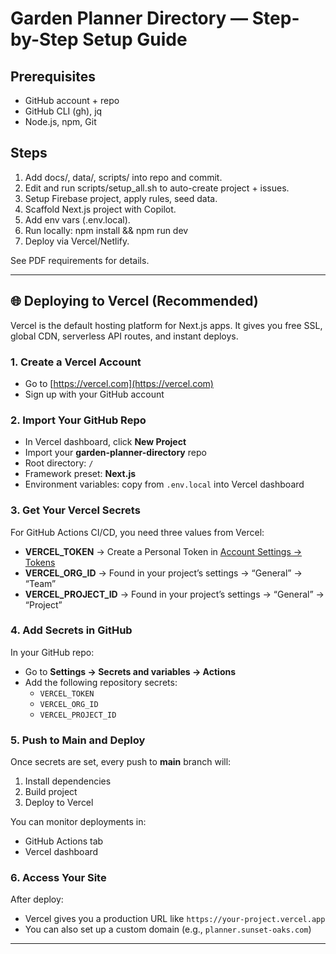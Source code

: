 # Garden Planner Directory — Step-by-Step Setup Guide

## Prerequisites
- GitHub account + repo
- GitHub CLI (gh), jq
- Node.js, npm, Git

## Steps
1. Add docs/, data/, scripts/ into repo and commit.
2. Edit and run scripts/setup_all.sh to auto-create project + issues.
3. Setup Firebase project, apply rules, seed data.
4. Scaffold Next.js project with Copilot.
5. Add env vars (.env.local).
6. Run locally: npm install && npm run dev
7. Deploy via Vercel/Netlify.

See PDF requirements for details.


---

## 🌐 Deploying to Vercel (Recommended)

Vercel is the default hosting platform for Next.js apps. It gives you free SSL, global CDN, serverless API routes, and instant deploys.

### 1. Create a Vercel Account
- Go to [https://vercel.com](https://vercel.com)
- Sign up with your GitHub account

### 2. Import Your GitHub Repo
- In Vercel dashboard, click **New Project**
- Import your **garden-planner-directory** repo
- Root directory: `/`
- Framework preset: **Next.js**
- Environment variables: copy from `.env.local` into Vercel dashboard

### 3. Get Your Vercel Secrets
For GitHub Actions CI/CD, you need three values from Vercel:

- **VERCEL_TOKEN** → Create a Personal Token in [Account Settings → Tokens](https://vercel.com/account/tokens)
- **VERCEL_ORG_ID** → Found in your project’s settings → “General” → “Team”
- **VERCEL_PROJECT_ID** → Found in your project’s settings → “General” → “Project”

### 4. Add Secrets in GitHub
In your GitHub repo:
- Go to **Settings → Secrets and variables → Actions**
- Add the following repository secrets:
  - `VERCEL_TOKEN`
  - `VERCEL_ORG_ID`
  - `VERCEL_PROJECT_ID`

### 5. Push to Main and Deploy
Once secrets are set, every push to **main** branch will:
1. Install dependencies
2. Build project
3. Deploy to Vercel

You can monitor deployments in:
- GitHub Actions tab
- Vercel dashboard

### 6. Access Your Site
After deploy:
- Vercel gives you a production URL like `https://your-project.vercel.app`
- You can also set up a custom domain (e.g., `planner.sunset-oaks.com`)

---
